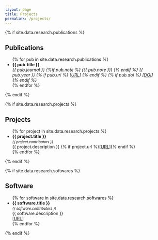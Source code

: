 ```yaml
---
layout: page
title: Projects
permalink: /projects/
---
```


{% if site.data.research.publications %}
## Publications

<ul class="listing">
{% for pub in site.data.research.publications %}
<li>
<b>{{ pub.title }}</b> <br>
<i>{{ pub.journal }} {%if pub.note %} ({{ pub.note }}) {% endif %} {{ pub.year }} {% if pub.url %} [<a href="{{ pub.url }}">URL</a>] {% endif %} {% if pub.doi %} [<a href="{{ pub.doi }}">DOI</a>] {% endif %} </i>
</li>
{% endfor %}
</ul>
{% endif %}

{% if site.data.research.projects %}
## Projects
<ul class="listing">
{% for project in site.data.research.projects %}
<li>
<b>{{ project.title }}</b><br>
<small><i>{{ project.contributors }}</i></small><br>
{{ project.description }}
{% if project.url %}[<a href="{{ project.url }}">URL</a>]{% endif %}
</li>
{% endfor %}
</ul>
{% endif %}

{% if site.data.research.softwares %}
## Software
<ul class="listing">
{% for software in site.data.research.softwares %}
<li>
<b>{{ software.title }}</b> <br>
<small><i>{{ software.contributors }}</i></small><br>
{{ software.description }} <br>
[<a href="{{ software.url }}">URL</a>]
</li>
{% endfor %}
</ul>
{% endif %}
